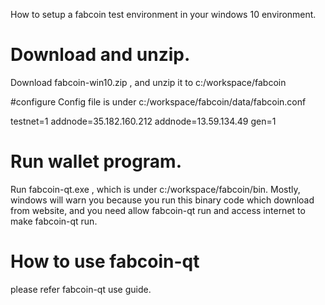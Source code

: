 How to setup a fabcoin test environment in your windows 10 environment.

# Download and unzip.

Download fabcoin-win10.zip , and unzip it to c:/workspace/fabcoin

#configure
Config file is under c:/workspace/fabcoin/data/fabcoin.conf 

testnet=1 
addnode=35.182.160.212
addnode=13.59.134.49
gen=1


# Run wallet program.
Run fabcoin-qt.exe , which is under c:/workspace/fabcoin/bin.
Mostly, windows will warn you because you run this binary code which download from website, and you need allow fabcoin-qt run and access internet to make fabcoin-qt run.

# How to use fabcoin-qt

please refer fabcoin-qt use guide.

